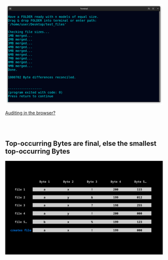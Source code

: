 <!--
Merge any models or files of any quantity, based on Byte occurrence.
-->



<p align="center">
  <img src="https://raw.githubusercontent.com/compromise-evident/StatMerge/main/Other/Terminal_e3c88c6341be0cb011b3fec8d8cdc828b41bb588bc676dc1abe7109221e235f6.png">
</p>

[Auditing in the browser?](https://coliru.stacked-crooked.com/a/056b002613dd30ed)

<br>
<br>

## Top-occurring Bytes are final, else the smallest top-occurring Bytes

<p align="center">
  <img src="https://raw.githubusercontent.com/compromise-evident/StatMerge/main/Other/What_it_does_b53a4b1452da928659635b21abd83f30418c241ee2af94802f0f30e151a99787.png">
</p>
